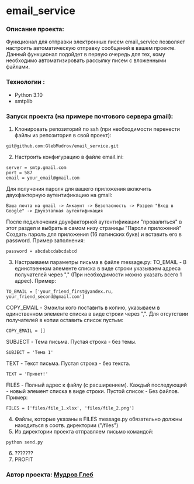 # email_service


### Описание проекта:
Функционал для отправки электронных писем email_service позволяет настроить автоматическую отправку сообщений в вашем проекте. Данный функционал подойдет в первую очередь для тех, кому необходимо автоматизировать рассылку писем с вложенными файлами. 

### Технологии :
- Python 3.10
- smtplib 

### Запуск проекта (на примере почтового сервера gmail):
1. Клонировать репозиторий по ssh (при необходимости перенести файлы из репозитория в свой проект):
```
git@github.com:GlebMudrov/email_service.git
```
2. Настроить конфигурацию в файле email.ini:
```
server = smtp.gmail.com
port = 587
email = your_email@gmail.com
```
Для получения пароля для вашего приложения включить двухфакторную аутентификацию на gmail:
```
Ваша почта на gmail -> Аккаунт -> Безопасность -> Раздел "Вход в Google" -> Двухэтапная аутентификация
```
После подключения двухфакторной аутентификации "провалиться" в этот раздел и выбрать в самом низу страницы "Пароли приложений"
Создать пароль для приложения (16 латинских букв) и вставить его в password. Пример заполнения:
```
password = abcdabcdabcdabcd
```
3. Настраиваем параметры письма в файле message.py:
TO_EMAIL - В единственном элементе списка в виде строки указываем адреса получателей через "," (При необходимости можно указать всего 1 адрес). Пример:
```
TO_EMAIL = ['your_friend_first@yandex.ru, your_friend_second@gmail.com']
```
COPY_EMAIL - Эмэилы кого поставить в копию, указываем в единственном элементе списка в виде строки через ",". Для отсутствии получателей в копии оставить список пустым: 
```
COPY_EMAIL = []
```
SUBJECT - Тема письма. Пустая строка - без темы.
```
SUBJECT = 'Тема 1'
```
TEXT - Текст письма. Пустая строка - без текста.
```
TEXT = 'Привет!'
```
FILES - Полный адрес к файлу (с расширением). Каждый последующий - новый элемент списка в виде строки. Пустой список - Без файлов. Пример: 
```
FILES = ['files/file_1.xlsx', 'files/file_2.png']
```
4. Файлы, которые указаны в FILES message.py обязательно должны находиться в соотв. директории ("/files")
5. Из директории проекта отправляем письмо командой:
```
python send.py
```
6. ???????
7. PROFIT

### Автор проекта:  <a href= "https://github.com/GlebMudrov">__Мудров Глеб__<a/>
